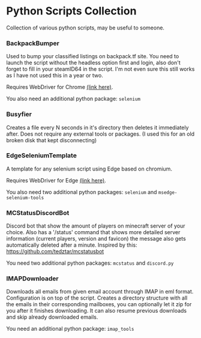 # Python Scripts Collection

Collection of various python scripts, may be useful to someone.

### BackpackBumper

Used to bump your classified listings on backpack.tf site. You need to launch the script without the headless option first and login, also don't forget to fill in your steamID64 in the script. I'm not even sure this still works as I have not used this in a year or two.

Requires WebDriver for Chrome [(link here)](https://sites.google.com/a/chromium.org/chromedriver/).

You also need an additional python package: `selenium`

### Busyfier

Creates a file every N seconds in it's directory then deletes it immediately after. Does not require any external tools or packages. (I used this for an old broken disk that kept disconnecting)

### EdgeSeleniumTemplate

A template for any selenium script using Edge based on chromium.

Requires WebDriver for Edge [(link here)](https://developer.microsoft.com/en-us/microsoft-edge/tools/webdriver/).

You also need two additional python packages: `selenium` and `msedge-selenium-tools`

### MCStatusDiscordBot

Discord bot that show the amount of players on minecraft server of your choice. Also has a '/status' command that shows more detailed server information (current players, version and favicon) the message also gets automatically deleted after a minute. Inspired by this: https://github.com/tedztar/mcstatusbot

You need two additional python packages: `mcstatus` and `discord.py`

### IMAPDownloader

Downloads all emails from given email account through IMAP in eml format. Configuration is on top of the script. Creates a directory structure with all the emails in their corresponding mailboxes, you can optionally let it zip for you after it finishes downloading. It can also resume previous downloads and skip already downloaded emails.

You need an additional python package: `imap_tools`
